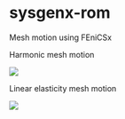 # sysgenx-rom
Mesh motion using FEniCSx

Harmonic mesh motion

![](https://github.com/Wells-Group/sysgenx-rom/blob/mesh_deformation/harmonic_extension.gif)

Linear elasticity mesh motion

![](https://github.com/Wells-Group/sysgenx-rom/blob/mesh_deformation/linear_elastic.gif)
